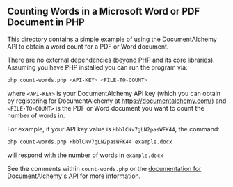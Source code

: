 ## Counting Words in a Microsoft Word or PDF Document in PHP

This directory contains a simple example of using the DocumentAlchemy API
to obtain a word count for a PDF or Word document.

There are no external dependencies (beyond PHP and its core libraries). Assuming
you have PHP installed you can run the program via:

```bash
php count-words.php <API-KEY> <FILE-TO-COUNT>
```

where `<API-KEY>` is your DocumentAlchemy API key (which you can obtain by
registering for DocumentAlchemy at https://documentalchemy.com/) and
`<FILE-TO-COUNT>` is the PDF or Word document you want to count the number
of words in.

For example, if your API key value is `HbblCNv7gLN2pasWFK44`, the command:

```bash
php count-words.php HbblCNv7gLN2pasWFK44 example.docx
```

will respond with the number of words in `example.docx`

See the comments within `count-words.php` or the [documentation for
DocumentAlchemy's API](https://documentalchemy.com/api-doc)
for more information.
